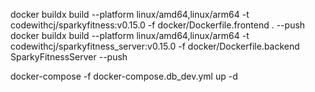 docker buildx build --platform linux/amd64,linux/arm64 -t codewithcj/sparkyfitness:v0.15.0 -f docker/Dockerfile.frontend . --push
docker buildx build --platform linux/amd64,linux/arm64 -t codewithcj/sparkyfitness_server:v0.15.0 -f docker/Dockerfile.backend SparkyFitnessServer --push




docker-compose -f docker-compose.db_dev.yml up -d